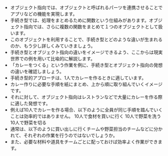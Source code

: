- オブジェクト指向では、オブジェクトと呼ばれるパーツを連携させることでアプリなどの機能を実現します。
- 手続き型では、処理をまとめるために関数という仕組みがあります。オブジェクト指向では、さらに複数の関数をまとめて１つのオブジェクトとして扱います。
- このオブジェクトを利用することで、手続き型とどのような違いが生まれるのか、もう少し詳しくみていきましょう。
- 手続き型とオブジェクト指向の違いをイメージできるよう、ここからは現実世界での例を用いて比喩的に解説します。
- 「カレーをつくる」という作業を例に、手続き型とオブジェクト指向の発想の違いを確認しましょう。
- 手続き型的アプローチは、1人でカレーを作るときに適しています。
- カレー作りに必要な手順を紙にまとめ、上から順に取り組んでいくイメージです。
- それに対して、オブジェクト指向はレストランなどで大量にカレーを作る際に適した発想です。
- 例えば10人でカレーを作る場合、以下のように全員が同じ手順を踏んでいくことは効率的ではありません。
10人で食材を買いに行く
10人で野菜を洗う
10人で野菜を切る
- 通常は、以下のように買い出しに行くチームや野菜担当のチームなどに分かれて、それぞれの作業を行うのではないでしょうか。
- また、必要な材料や道具をチームごとに配っておけば効率よく作業ができます。

